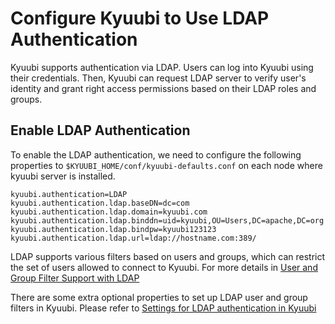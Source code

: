 <!--
- Licensed to the Apache Software Foundation (ASF) under one or more
- contributor license agreements.  See the NOTICE file distributed with
- this work for additional information regarding copyright ownership.
- The ASF licenses this file to You under the Apache License, Version 2.0
- (the "License"); you may not use this file except in compliance with
- the License.  You may obtain a copy of the License at
-
-   http://www.apache.org/licenses/LICENSE-2.0
-
- Unless required by applicable law or agreed to in writing, software
- distributed under the License is distributed on an "AS IS" BASIS,
- WITHOUT WARRANTIES OR CONDITIONS OF ANY KIND, either express or implied.
- See the License for the specific language governing permissions and
- limitations under the License.
-->

# Configure Kyuubi to Use LDAP Authentication

Kyuubi supports authentication via LDAP. Users can log into Kyuubi using their credentials. Then, Kyuubi can request
LDAP server to verify user's identity and grant right access permissions based on their LDAP roles and groups.

## Enable LDAP Authentication

To enable the LDAP authentication, we need to configure the following properties
to `$KYUUBI_HOME/conf/kyuubi-defaults.conf`
on each node where kyuubi server is installed.

```properties example
kyuubi.authentication=LDAP
kyuubi.authentication.ldap.baseDN=dc=com
kyuubi.authentication.ldap.domain=kyuubi.com
kyuubi.authentication.ldap.binddn=uid=kyuubi,OU=Users,DC=apache,DC=org
kyuubi.authentication.ldap.bindpw=kyuubi123123
kyuubi.authentication.ldap.url=ldap://hostname.com:389/
```

LDAP supports various filters based on users and groups, which can restrict the set of users allowed to connect to
Kyuubi.
For more details
in [User and Group Filter Support with LDAP](https://cwiki.apache.org/confluence/display/Hive/User+and+Group+Filter+Support+with+LDAP+Atn+Provider+in+HiveServer2#UserandGroupFilterSupportwithLDAPAtnProviderinHiveServer2-UserandGroupFilterSupportwithLDAP)

There are some extra optional properties to set up LDAP user and group filters in Kyuubi. Please refer
to [Settings for LDAP authentication in Kyuubi](https://kyuubi.readthedocs.io/en/master/deployment/settings.html?highlight=LDAP#authentication)

